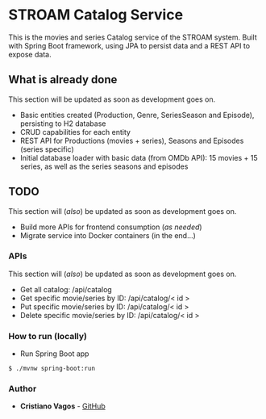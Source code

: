 # STROAM Catalog Service

This is the movies and series Catalog service of the STROAM system.
Built with Spring Boot framework, using JPA to persist data and a REST API to expose data.

## What is already done
This section will be updated as soon as development goes on.
* Basic entities created (Production, Genre, SeriesSeason and Episode), persisting to H2 database
* CRUD capabilities for each entity
* REST API for Productions (movies + series), Seasons and Episodes (series specific)
* Initial database loader with basic data (from OMDb API): 15 movies + 15 series, as well as the series seasons and episodes

## TODO
This section will (_also_) be updated as soon as development goes on.
* Build more APIs for frontend consumption (_as needed_)
* Migrate service into Docker containers (in the end...)

### APIs
This section will (_also_) be updated as soon as development goes on.

* Get all catalog: /api/catalog
* Get specific movie/series by ID: /api/catalog/< id >
* Put specific movie/series by ID: /api/catalog/< id >
* Delete specific movie/series by ID: /api/catalog/< id >

### How to run (locally)

* Run Spring Boot app
```
$ ./mvnw spring-boot:run
```

### Author
* **Cristiano Vagos** - [GitHub](https://github.com/cristianovagos)